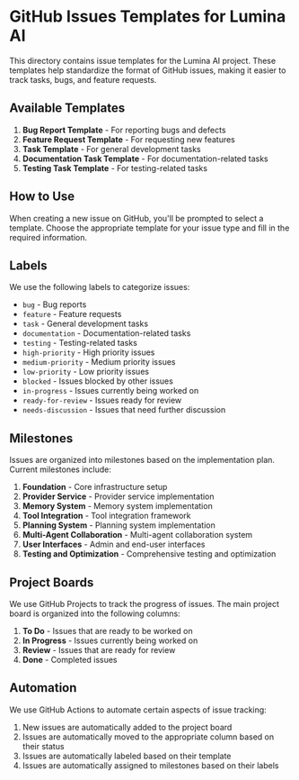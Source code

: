 # GitHub Issues Templates for Lumina AI

This directory contains issue templates for the Lumina AI project. These templates help standardize the format of GitHub issues, making it easier to track tasks, bugs, and feature requests.

## Available Templates

1. **Bug Report Template** - For reporting bugs and defects
2. **Feature Request Template** - For requesting new features
3. **Task Template** - For general development tasks
4. **Documentation Task Template** - For documentation-related tasks
5. **Testing Task Template** - For testing-related tasks

## How to Use

When creating a new issue on GitHub, you'll be prompted to select a template. Choose the appropriate template for your issue type and fill in the required information.

## Labels

We use the following labels to categorize issues:

- `bug` - Bug reports
- `feature` - Feature requests
- `task` - General development tasks
- `documentation` - Documentation-related tasks
- `testing` - Testing-related tasks
- `high-priority` - High priority issues
- `medium-priority` - Medium priority issues
- `low-priority` - Low priority issues
- `blocked` - Issues blocked by other issues
- `in-progress` - Issues currently being worked on
- `ready-for-review` - Issues ready for review
- `needs-discussion` - Issues that need further discussion

## Milestones

Issues are organized into milestones based on the implementation plan. Current milestones include:

1. **Foundation** - Core infrastructure setup
2. **Provider Service** - Provider service implementation
3. **Memory System** - Memory system implementation
4. **Tool Integration** - Tool integration framework
5. **Planning System** - Planning system implementation
6. **Multi-Agent Collaboration** - Multi-agent collaboration system
7. **User Interfaces** - Admin and end-user interfaces
8. **Testing and Optimization** - Comprehensive testing and optimization

## Project Boards

We use GitHub Projects to track the progress of issues. The main project board is organized into the following columns:

1. **To Do** - Issues that are ready to be worked on
2. **In Progress** - Issues currently being worked on
3. **Review** - Issues that are ready for review
4. **Done** - Completed issues

## Automation

We use GitHub Actions to automate certain aspects of issue tracking:

1. New issues are automatically added to the project board
2. Issues are automatically moved to the appropriate column based on their status
3. Issues are automatically labeled based on their template
4. Issues are automatically assigned to milestones based on their labels
